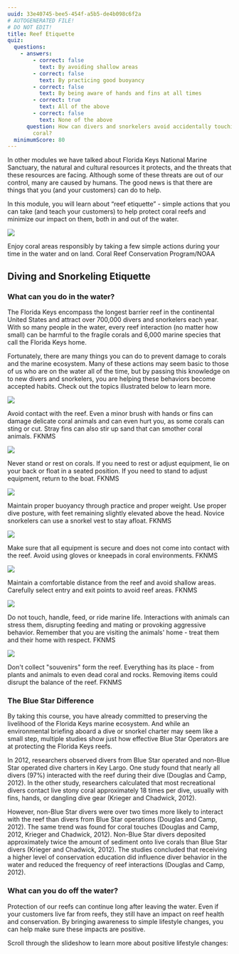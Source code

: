 ```yaml
---
uuid: 33e40745-bee5-454f-a5b5-de4b098c6f2a
# AUTOGENERATED FILE!
# DO NOT EDIT!
title: Reef Etiquette
quiz:
  questions:
    - answers:
        - correct: false
          text: By avoiding shallow areas
        - correct: false
          text: By practicing good buoyancy
        - correct: false
          text: By being aware of hands and fins at all times
        - correct: true
          text: All of the above
        - correct: false
          text: None of the above
      question: How can divers and snorkelers avoid accidentally touching or injuring
        coral?
  minimumScore: 80
---
```

In other modules we have talked about Florida Keys National Marine Sanctuary, the natural and cultural resources it protects, and the threats that these resources are facing. Although some of these threats are out of our control, many are caused by humans. The good news is that there are things that you (and your customers) can do to help.

In this module, you will learn about “reef etiquette” - simple actions that you can take (and teach your customers) to help protect coral reefs and minimize our impact on them, both in and out of the water.

<div class="image-caption my-8 rounded-md"><div class="rounded-md overflow-hidden"><img src="https://coralreef.noaa.gov/aboutcrcp/news/featuredstories/feb15/resources/permitreef.jpg" /></div><p class="text-sm text-center">Enjoy coral areas responsibly by taking a few simple actions during your time in the water and on land.&nbsp;<span class="font-semibold">Coral Reef Conservation Program/NOAA</span></p></div>

## Diving and Snorkeling Etiquette

### What can you do in the water?

The Florida Keys encompass the longest barrier reef in the continental United States and attract over 700,000 divers and snorkelers each year. With so many people in the water, every reef interaction (no matter how small) can be harmful to the fragile corals and 6,000 marine species that call the Florida Keys home.

Fortunately, there are many things you can do to prevent damage to corals and the marine ecosystem. Many of these actions may seem basic to those of us who are on the water all of the time, but by passing this knowledge on to new divers and snorkelers, you are helping these behaviors become accepted habits. Check out the topics illustrated below to learn more.

<div class="image-caption my-8 rounded-md"><div class="rounded-md overflow-hidden"><img src="https://nmsfloridakeys.blob.core.windows.net/floridakeys-prod/media/archive/onthewater/1_look.jpg" /></div><p class="text-sm text-center">Avoid contact with the reef. Even a minor brush with hands or fins can damage delicate coral animals and can even hurt you, as some corals can sting or cut. Stray fins can also stir up sand that can smother coral animals.&nbsp;<span class="font-semibold">FKNMS</span></p></div>

<div class="image-caption my-8 rounded-md"><div class="rounded-md overflow-hidden"><img src="https://nmsfloridakeys.blob.core.windows.net/floridakeys-prod/media/archive/onthewater/2_rest.jpg" /></div><p class="text-sm text-center">Never stand or rest on corals. If you need to rest or adjust equipment, lie on your back or float in a seated position. If you need to stand to adjust equipment, return to the boat.&nbsp;<span class="font-semibold">FKNMS</span></p></div>

<div class="image-caption my-8 rounded-md"><div class="rounded-md overflow-hidden"><img src="https://nmsfloridakeys.blob.core.windows.net/floridakeys-prod/media/archive/onthewater/3_buoyancy.jpg" /></div><p class="text-sm text-center">Maintain proper buoyancy through practice and proper weight. Use proper dive posture, with feet remaining slightly elevated above the head. Novice snorkelers can use a snorkel vest to stay afloat.&nbsp;<span class="font-semibold">FKNMS</span></p></div>

<div class="image-caption my-8 rounded-md"><div class="rounded-md overflow-hidden"><img src="https://nmsfloridakeys.blob.core.windows.net/floridakeys-prod/media/archive/onthewater/4_equipment.jpg" /></div><p class="text-sm text-center">Make sure that all equipment is secure and does not come into contact with the reef. Avoid using gloves or kneepads in coral environments.&nbsp;<span class="font-semibold">FKNMS</span></p></div>

<div class="image-caption my-8 rounded-md"><div class="rounded-md overflow-hidden"><img src="https://nmsfloridakeys.blob.core.windows.net/floridakeys-prod/media/archive/onthewater/5_distance.jpg" /></div><p class="text-sm text-center">Maintain a comfortable distance from the reef and avoid shallow areas. Carefully select entry and exit points to avoid reef areas.&nbsp;<span class="font-semibold">FKNMS</span></p></div>

<div class="image-caption my-8 rounded-md"><div class="rounded-md overflow-hidden"><img src="https://nmsfloridakeys.blob.core.windows.net/floridakeys-prod/media/archive/onthewater/6_marinelife.jpg" /></div><p class="text-sm text-center">Do not touch, handle, feed, or ride marine life. Interactions with animals can stress them, disrupting feeding and mating or provoking aggressive behavior. Remember that you are visiting the animals' home - treat them and their home with respect.&nbsp;<span class="font-semibold">FKNMS</span></p></div>

<div class="image-caption my-8 rounded-md"><div class="rounded-md overflow-hidden"><img src="https://nmsfloridakeys.blob.core.windows.net/floridakeys-prod/media/archive/onthewater/7_souvenirs.jpg" /></div><p class="text-sm text-center">Don't collect "souvenirs" form the reef. Everything has its place - from plants and animals to even dead coral and rocks. Removing items could disrupt the balance of the reef.&nbsp;<span class="font-semibold">FKNMS</span></p></div>

### The Blue Star Difference

By taking this course, you have already committed to preserving the livelihood of the Florida Keys marine ecosystem. And while an environmental briefing aboard a dive or snorkel charter may seem like a small step, multiple studies show just how effective Blue Star Operators are at protecting the Florida Keys reefs.

In 2012, researchers observed divers from Blue Star operated and non-Blue Star operated dive charters in Key Largo. One study found that nearly all divers (97%) interacted with the reef during their dive (Douglas and Camp, 2012). In the other study, researchers calculated that most recreational divers contact live stony coral approximately 18 times per dive, usually with fins, hands, or dangling dive gear (Krieger and Chadwick, 2012). 

However, non-Blue Star divers were over two times more likely to interact with the reef than divers from Blue Star operations (Douglas and Camp, 2012). The same trend was found for coral touches (Douglas and Camp, 2012, Krieger and Chadwick, 2012). Non-Blue Star divers deposited approximately twice the amount of sediment onto live corals than Blue Star divers (Krieger and Chadwick, 2012). The studies concluded that receiving a higher level of conservation education did influence diver behavior in the water and reduced the frequency of reef interactions (Douglas and Camp, 2012).

### What can you do off the water?

Protection of our reefs can continue long after leaving the water. Even if your customers live far from reefs, they still have an impact on reef health and conservation. By bringing awareness to simple lifestyle changes, you can help make sure these impacts are positive.

Scroll through the slideshow to learn more about positive lifestyle changes: